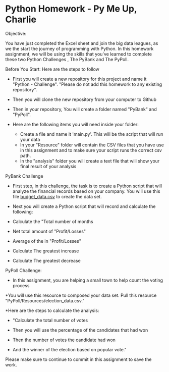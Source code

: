 # Python Homework - Py Me Up, Charlie

Objective:

You have just completed the Excel sheet and join the big data leagues, as we the start the journey of programming with Python. In this homework assignment, we will be using the skills that you've learned to complete these two Python Challenges , The PyBank and The PyPoll.



Before You Start: Here are the steps to follow

* First you will create a new repository for this project and name it "Python - Challenge". "Please do not add this homework to any existing repository".

* Then you will clone the new repository from your computer to Github

* Then in your repository, You will create a folder named  "PyBank" and "PyPoll". 

* Here are the following items you will need inside your folder:

  * Create a file and name it 'main.py'. This will be the script that will run your data
  * In your "Resource" folder  will contain the CSV files that you have use in this assignment and to make sure your script runs the correct csv path.
  * In the "analysis" folder you will create a text file that will show your final result of your analysis

 
 
 PyBank Challenge 

  
  * First step, in this challenge, the task is to create a Python script that will analyze the financial records based on your company. 
  You will use this file [budget_data.csv](PyBank/Resources/budget_data.csv) to create the data set. 

  * Next you will create a Python script that will record and calculate the following:

  * Calculate the "Total number of months

  * Net total amount of "Profit/Losses" 

  * Average of the in "Profit/Losses"

  * Calculate The greatest increase

  * Calculate The greatest decrease



PyPoll Challenge:

 
 * In this assignment, you are helping a small town to help count the voting process

  *You will use this resource to composed your data set. Pull this resource "PyPoll/Resources/election_data.csv." 

   *Here are the steps to calculate the analysis:
 
  * "Calculate the total number of votes

  * Then you will use the percentage of the candidates that had won

  * Then the number of votes the candidate had won

  * And the winner of the election based on popular vote."


  
 

Please make sure to continue to commit in this assignment to save the work.


